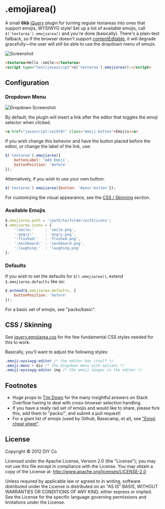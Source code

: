 # .emojiarea()

A small **6kb** [jQuery](http://jquery.com/) plugin for turning regular textareas into ones that support emojis, WYSIWYG style! Set up a list of available emojis, call `$('textarea').emojiarea()` and you're done (basically). There's a plain-text fallback, so if the browser doesn't support [contentEditable](http://caniuse.com/#search=contenteditable), it will degrade gracefully—the user will still be able to use the dropdown menu of emojis.

![Screenshot](http://i.imgur.com/C4Z8F.gif)

```html
<textarea>Hello :smile:</textarea>
<script type="text/javascript">$('textarea').emojiarea();</script>
```

## Configuration

### Dropdown Menu

![Dropdown Screenshot](http://i.imgur.com/8KPAu.png)

By default, the plugin will insert a link after the editor that toggles the emoji selector when clicked.

```html
<a href="javascript:void(0)" class="emoji-button">Emojis</a>
```

If you wish change this behavior and have the button placed before the editor, or change the label of the link, use:

```javascript
$('textarea').emojiarea({
    buttonLabel: 'Add Emoji',
    buttonPosition: 'before'
});
```

Alternatively, if you wish to use your own button:

```javascript
$('textarea').emojiarea({button: '#your-button'});
```

For customizing the visual appearance, see the [CSS / Skinning](#css--skinning) section.

### Available Emojis

```javascript
$.emojiarea.path = '/path/to/folder/with/icons';
$.emojiarea.icons = {
    ':smile:'     : 'smile.png',
    ':angry:'     : 'angry.png',
    ':flushed:'   : 'flushed.png',
    ':neckbeard:' : 'neckbeard.png',
    ':laughing:'  : 'laughing.png'
};
```

### Defaults

If you wish to set the defaults for `$().emojiarea()`, extend `$.emojiarea.defaults` like so:

```javascript
$.extend($.emojiarea.defaults, {
    buttonPosition: 'before'
});
```

For a basic set of emojis, see "packs/basic". 

## CSS / Skinning

See [jquery.emojiarea.css](https://github.com/diy/jquery-emojiarea/blob/master/jquery.emojiarea.css) for the few fundamental CSS styles needed for this to work.

Basically, you'll want to adjust the following styles:

```css
.emoji-wysiwyg-editor /* the editor box itself */
.emoji-menu > div /* the dropdown menu with options */
.emoji-wysiwyg-editor img /* the emoji images in the editor */
```

## Footnotes

* Huge props to [Tim Down](http://stackoverflow.com/users/96100/tim-down) for the many insightful answers on Stack Overflow having to deal with cross-browser selection handling.
* If you have a really rad set of emojis and would like to share, please fork this, add them to "packs/", and submit a pull request!
* For a giant list of emojis (used by Github, Basecamp, et al), see ["Emoji cheat sheet"](http://www.emoji-cheat-sheet.com/).

## License

Copyright &copy; 2012 DIY Co

Licensed under the Apache License, Version 2.0 (the "License"); you may not use this file except in compliance with the License. You may obtain a copy of the License at: http://www.apache.org/licenses/LICENSE-2.0

Unless required by applicable law or agreed to in writing, software distributed under the License is distributed on an "AS IS" BASIS, WITHOUT WARRANTIES OR CONDITIONS OF ANY KIND, either express or implied. See the License for the specific language governing permissions and limitations under the License.
